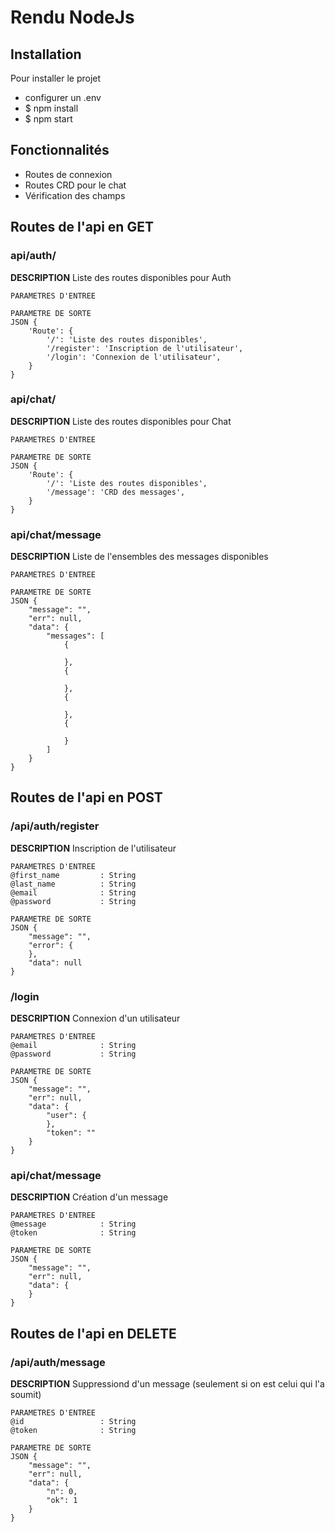 # Rendu NodeJs

## Installation

Pour installer le projet

- configurer un .env
- \$ npm install
- \$ npm start

## Fonctionnalités

- Routes de connexion
- Routes CRD pour le chat
- Vérification des champs

## Routes de l'api en GET

### api/auth/

**DESCRIPTION** Liste des routes disponibles pour Auth

    PARAMETRES D'ENTREE

    PARAMETRE DE SORTE
    JSON {
        'Route': {
            '/': 'Liste des routes disponibles',
            '/register': 'Inscription de l'utilisateur',
            '/login': 'Connexion de l'utilisateur',
        }
    }

### api/chat/

**DESCRIPTION** Liste des routes disponibles pour Chat

    PARAMETRES D'ENTREE

    PARAMETRE DE SORTE
    JSON {
        'Route': {
            '/': 'Liste des routes disponibles',
            '/message': 'CRD des messages',
        }
    }

### api/chat/message

**DESCRIPTION** Liste de l'ensembles des messages disponibles

    PARAMETRES D'ENTREE

    PARAMETRE DE SORTE
    JSON {
        "message": "",
        "err": null,
        "data": {
            "messages": [
                {

                },
                {

                },
                {

                },
                {

                }
            ]
        }
    }

## Routes de l'api en POST

### /api/auth/register

**DESCRIPTION** Inscription de l'utilisateur

    PARAMETRES D'ENTREE
    @first_name         : String
    @last_name          : String
    @email              : String
    @password           : String

    PARAMETRE DE SORTE
    JSON {
        "message": "",
        "error": {
        },
        "data": null
    }

### /login

**DESCRIPTION** Connexion d'un utilisateur

    PARAMETRES D'ENTREE
    @email              : String
    @password           : String

    PARAMETRE DE SORTE
    JSON {
        "message": "",
        "err": null,
        "data": {
            "user": {
            },
            "token": ""
        }
    }

### api/chat/message

**DESCRIPTION** Création d'un message

    PARAMETRES D'ENTREE
    @message            : String
    @token              : String

    PARAMETRE DE SORTE
    JSON {
        "message": "",
        "err": null,
        "data": {
        }
    }

## Routes de l'api en DELETE

### /api/auth/message

**DESCRIPTION** Suppressiond d'un message (seulement si on est celui qui l'a soumit)

    PARAMETRES D'ENTREE
    @id                 : String
    @token              : String

    PARAMETRE DE SORTE
    JSON {
        "message": "",
        "err": null,
        "data": {
            "n": 0,
            "ok": 1
        }
    }
